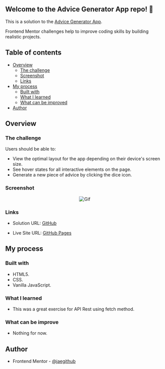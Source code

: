 ## Welcome to the Advice Generator App repo! 👋

This is a solution to the [Advice Generator App](https://www.frontendmentor.io/challenges/advice-generator-app-QdUG-13db).

Frontend Mentor challenges help to improve coding skills by building realistic projects.

## Table of contents

- [Overview](#overview)
  - [The challenge](#the-challenge)
  - [Screenshot](#screenshot)
  - [Links](#links)
- [My process](#my-process)
  - [Built with](#built-with)
  - [What I learned](#what-i-learned)
  - [What can be improved](#What-can-be-improve)
- [Author](#author)

## Overview

### The challenge

Users should be able to:

- View the optimal layout for the app depending on their device's screen size.
- See hover states for all interactive elements on the page.
- Generate a new piece of advice by clicking the dice icon.

### Screenshot


<p align="center">
  <img src="https://media.giphy.com/media/v1.Y2lkPTc5MGI3NjExdzEzc25vMDM5aTl2aGFpNmQ0Z3M0cHNtNDd6Z25pZXo0NTU3bjZzYyZlcD12MV9pbnRlcm5hbF9naWZfYnlfaWQmY3Q9Zw/ME4jDVhDmp15HkPeB4/giphy.gif" alt="Gif"/>
</p>

### Links

- Solution URL: [GitHub](https://github.com/jaedevgithub/myPortfolio)

- Live Site URL: [GitHub Pages](https://codingwithjae.dev/)

## My process

### Built with

- HTML5.
- CSS.
- Vanilla JavaScript.

### What I learned

- This was a great exercise for API Rest using fetch method.

### What can be improve

- Nothing for now.

## Author

- Frontend Mentor - [@jaegithub](https://github.com/jaedevgithub)
